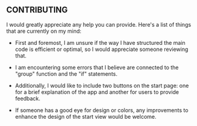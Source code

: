 ## CONTRIBUTING

I would greatly appreciate any help you can provide. Here's a list of things that are currently on my mind:

- First and foremost, I am unsure if the way I have structured the main code is efficient or optimal, so I would appreciate someone reviewing that.

- I am encountering some errors that I believe are connected to the "group" function and the "if" statements.

- Additionally, I would like to include two buttons on the start page: one for a brief explanation of the app and another for users to provide feedback.

- If someone has a good eye for design or colors, any improvements to enhance the design of the start view would be welcome.
